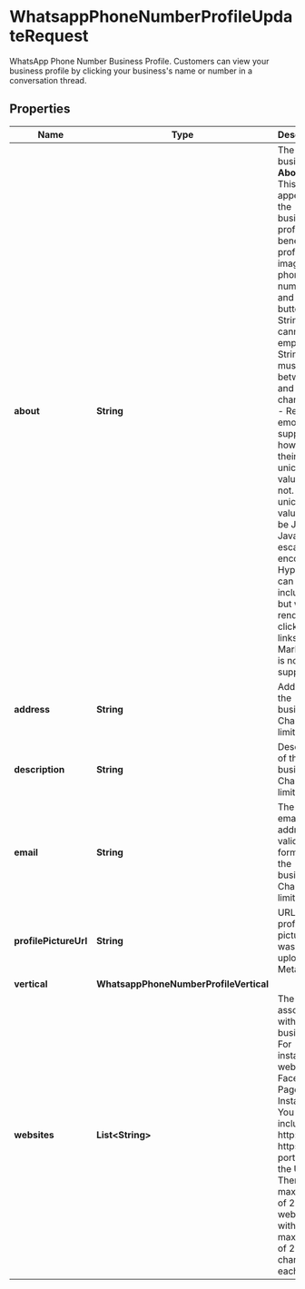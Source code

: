 

# WhatsappPhoneNumberProfileUpdateRequest

WhatsApp Phone Number Business Profile. Customers can view your business profile by clicking your business's name or number in a conversation thread.

## Properties

| Name | Type | Description | Notes |
|------------ | ------------- | ------------- | -------------|
|**about** | **String** | The business&#39;s **About** text. This text appears in the business&#39;s profile, beneath its profile image, phone number, and contact buttons. - String cannot be empty. - Strings must be between 1 and 139 characters. - Rendered emojis are supported however their unicode values are not. Emoji unicode values must be Java- or JavaScript-escape encoded. - Hyperlinks can be included but will not render as clickable links. - Markdown is not supported. |  [optional] |
|**address** | **String** | Address of the business. Character limit 256. |  [optional] |
|**description** | **String** | Description of the business. Character limit 512. |  [optional] |
|**email** | **String** | The contact email address (in valid email format) of the business. Character limit 128. |  [optional] |
|**profilePictureUrl** | **String** | URL of the profile picture that was uploaded to Meta. |  [optional] |
|**vertical** | **WhatsappPhoneNumberProfileVertical** |  |  [optional] |
|**websites** | **List&lt;String&gt;** | The URLs associated with the business. For instance, a website, Facebook Page, or Instagram. You must include the http:// or https:// portion of the URL. There is a maximum of 2 websites with a maximum of 255 characters each. |  [optional] |



